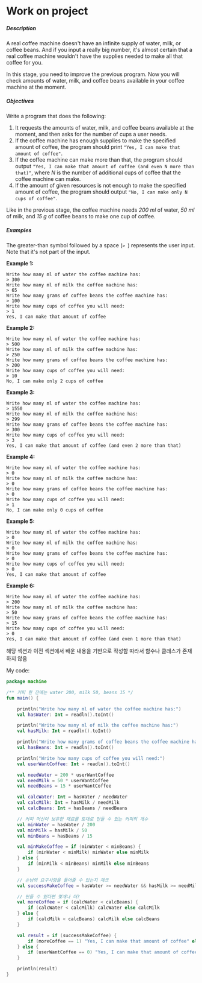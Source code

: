 # Work on project

##### Description

A real coffee machine doesn't have an infinite supply of water, milk, or coffee beans. And if you input a really big number, it's almost certain that a real coffee machine wouldn't have the supplies needed to make all that coffee for you.

In this stage, you need to improve the previous program. Now you will check amounts of water, milk, and coffee beans available in your coffee machine at the moment.

##### Objectives

Write a program that does the following:

1. It requests the amounts of water, milk, and coffee beans available at the moment, and then asks for the number of cups a user needs.
2. If the coffee machine has enough supplies to make the specified amount of coffee, the program should print `"Yes, I can make that amount of coffee"`.
3. If the coffee machine can make more than that, the program should output `"Yes, I can make that amount of coffee (and even N more than that)"`, where *N* is the number of additional cups of coffee that the coffee machine can make.
4. If the amount of given resources is not enough to make the specified amount of coffee, the program should output `"No, I can make only N cups of coffee"`.

Like in the previous stage, the coffee machine needs *200 ml* of water, *50 ml* of milk, and *15 g* of coffee beans to make one cup of coffee.

##### Examples

The greater-than symbol followed by a space (`> `) represents the user input. Note that it's not part of the input.

**Example 1:**

```no-highlight
Write how many ml of water the coffee machine has:
> 300
Write how many ml of milk the coffee machine has:
> 65
Write how many grams of coffee beans the coffee machine has:
> 100
Write how many cups of coffee you will need:
> 1
Yes, I can make that amount of coffee
```

**Example 2:**

```no-highlight
Write how many ml of water the coffee machine has:
> 500
Write how many ml of milk the coffee machine has:
> 250
Write how many grams of coffee beans the coffee machine has:
> 200
Write how many cups of coffee you will need:
> 10
No, I can make only 2 cups of coffee
```

**Example 3:**

```no-highlight
Write how many ml of water the coffee machine has:
> 1550
Write how many ml of milk the coffee machine has:
> 299
Write how many grams of coffee beans the coffee machine has:
> 300
Write how many cups of coffee you will need:
> 3
Yes, I can make that amount of coffee (and even 2 more than that)
```

**Example 4:**

```no-highlight
Write how many ml of water the coffee machine has:
> 0
Write how many ml of milk the coffee machine has:
> 0
Write how many grams of coffee beans the coffee machine has:
> 0
Write how many cups of coffee you will need:
> 1
No, I can make only 0 cups of coffee
```

**Example 5:**

```no-highlight
Write how many ml of water the coffee machine has:
> 0
Write how many ml of milk the coffee machine has:
> 0
Write how many grams of coffee beans the coffee machine has:
> 0
Write how many cups of coffee you will need:
> 0
Yes, I can make that amount of coffee 
```

**Example 6:**

```no-highlight
Write how many ml of water the coffee machine has:
> 200
Write how many ml of milk the coffee machine has:
> 50
Write how many grams of coffee beans the coffee machine has:
> 15
Write how many cups of coffee you will need:
> 0
Yes, I can make that amount of coffee (and even 1 more than that)
```



해당 섹션과 이전 섹션에서 배운 내용을 기반으로 작성함
따라서 함수나 클래스가 존재하지 않음

My code:

```kotlin
package machine

/** 커피 한 잔에는 water 200, milk 50, beans 15 */
fun main() {

    println("Write how many ml of water the coffee machine has:")
    val hasWater: Int = readln().toInt()

    println("Write how many ml of milk the coffee machine has:")
    val hasMilk: Int = readln().toInt()

    println("Write how many grams of coffee beans the coffee machine has:")
    val hasBeans: Int = readln().toInt()

    println("Write how many cups of coffee you will need:")
    val userWantCoffee: Int = readln().toInt()

    val needWater = 200 * userWantCoffee
    val needMilk = 50 * userWantCoffee
    val needBeans = 15 * userWantCoffee

    val calcWater: Int = hasWater / needWater
    val calcMilk: Int = hasMilk / needMilk
    val calcBeans: Int = hasBeans / needBeans

    // 커피 머신이 보유한 재료를 토대로 만들 수 있는 커피의 개수
    val minWater = hasWater / 200
    val minMilk = hasMilk / 50
    val minBeans = hasBeans / 15

    val minMakeCoffee = if (minWater < minBeans) {
        if (minWater < minMilk) minWater else minMilk
    } else {
        if (minMilk < minBeans) minMilk else minBeans
    }

    // 손님의 요구사항을 들어줄 수 있는지 체크
    val successMakeCoffee = hasWater >= needWater && hasMilk >= needMilk && hasBeans >= needBeans

    // 만들 수 있다면 몇개나 더?
    val moreCoffee = if (calcWater < calcBeans) {
        if (calcWater < calcMilk) calcWater else calcMilk
    } else {
        if (calcMilk < calcBeans) calcMilk else calcBeans
    }

    val result = if (successMakeCoffee) {
        if (moreCoffee == 1) "Yes, I can make that amount of coffee" else "Yes, I can make that amount of coffee (and even ${moreCoffee-1} more than that)"
    } else {
        if (userWantCoffee == 0) "Yes, I can make that amount of coffee" else "No, I can make only $minMakeCoffee cups of coffee"
    }

    println(result)
}
```

